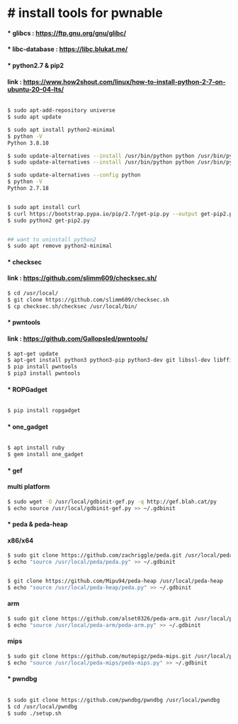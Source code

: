 # &#35; install tools for pwnable

#### &#42; glibcs : <https://ftp.gnu.org/gnu/glibc/>
#### &#42; libc-database : <https://libc.blukat.me/>


#### &#42; python2.7 & pip2
#### link : <https://www.how2shout.com/linux/how-to-install-python-2-7-on-ubuntu-20-04-lts/>
```bash

$ sudo apt-add-repository universe
$ sudo apt update

$ sudo apt install python2-minimal
$ python -V
Python 3.8.10

$ sudo update-alternatives --install /usr/bin/python python /usr/bin/python2 1
$ sudo update-alternatives --install /usr/bin/python python /usr/bin/python3 2

$ sudo update-alternatives --config python
$ python -V
Python 2.7.18


$ sudo apt install curl 
$ curl https://bootstrap.pypa.io/pip/2.7/get-pip.py --output get-pip2.py
$ sudo python2 get-pip2.py


## want to uninstall python2
$ sudo apt remove python2-minimal

```




#### &#42; checksec
#### link : <https://github.com/slimm609/checksec.sh/>
```bash
$ cd /usr/local/
$ git clone https://github.com/slimm609/checksec.sh
$ cp checksec.sh/checksec /usr/local/bin/

```

#### &#42; pwntools
#### link : <https://github.com/Gallopsled/pwntools/>
```bash
$ apt-get update
$ apt-get install python3 python3-pip python3-dev git libssl-dev libffi-dev build-essential
$ pip install pwntools
$ pip3 install pwntools

```

#### &#42; ROPGadget
```bash

$ pip install ropgadget

```


#### &#42; one_gadget
```bash

$ apt install ruby
$ gem install one_gadget

```

#### &#42; gef
#### multi platform
```bash
$ sudo wget -O /usr/local/gdbinit-gef.py -q http://gef.blah.cat/py
$ echo source /usr/local/gdbinit-gef.py >> ~/.gdbinit

```


#### &#42; peda & peda-heap
#### x86/x64
```bash
$ sudo git clone https://github.com/zachriggle/peda.git /usr/local/peda
$ echo "source /usr/local/peda/peda.py" >> ~/.gdbinit


$ git clone https://github.com/Mipu94/peda-heap /usr/local/peda-heap
$ echo "source /usr/local/peda-heap/peda.py" >> ~/.gdbinit

```

#### arm
```bash
$ sudo git clone https://github.com/alset0326/peda-arm.git /usr/local/peda-arm
$ echo "source /usr/local/peda-arm/peda-arm.py" >> ~/.gdbinit

```

#### mips
```bash
$ sudo git clone https://github.com/mutepigz/peda-mips.git /usr/local/peda-mips
$ echo "source /usr/local/peda-mips/peda-mips.py" >> ~/.gdbinit

```


#### &#42; pwndbg
```bash

$ sudo git clone https://github.com/pwndbg/pwndbg /usr/local/pwndbg
$ cd /usr/local/pwndbg
$ sudo ./setup.sh

```




